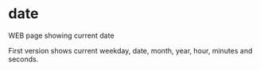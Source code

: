 # date
WEB page showing current date

First version shows current weekday, date, month, year, hour, minutes and seconds.
